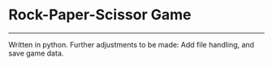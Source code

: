 # Rock-Paper-Scissor Game
<hr>
Written in python.
Further adjustments to be made: Add file handling, and save game data.
